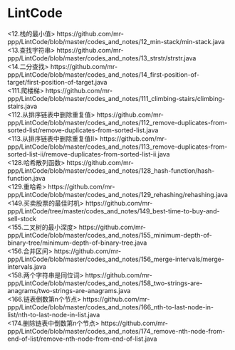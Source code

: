 # LintCode
<problems that I have solved in LintCode>
<12.栈的最小值>
https://github.com/mr-ppp/LintCode/blob/master/codes_and_notes/12_min-stack/min-stack.java
<br/>
<13.查找字符串>
https://github.com/mr-ppp/LintCode/blob/master/codes_and_notes/13_strstr/strstr.java
<br/>
<14.二分查找>
https://github.com/mr-ppp/LintCode/blob/master/codes_and_notes/14_first-position-of-target/first-position-of-target.java
<br/>
<111.爬楼梯>
https://github.com/mr-ppp/LintCode/blob/master/codes_and_notes/111_climbing-stairs/climbing-stairs.java
<br/>
<112.从排序链表中删除重复值>
https://github.com/mr-ppp/LintCode/blob/master/codes_and_notes/112_remove-duplicates-from-sorted-list/remove-duplicates-from-sorted-list.java
<br/>
<113.从排序链表中删除重复值II>
https://github.com/mr-ppp/LintCode/blob/master/codes_and_notes/113_remove-duplicates-from-sorted-list-ii/remove-duplicates-from-sorted-list-ii.java
<br/>
<128.哈希散列函数>
https://github.com/mr-ppp/LintCode/blob/master/codes_and_notes/128_hash-function/hash-function.java
<br/>
<129.重哈希>
https://github.com/mr-ppp/LintCode/blob/master/codes_and_notes/129_rehashing/rehashing.java
<br/>
<149.买卖股票的最佳时机>
https://github.com/mr-ppp/LintCode/tree/master/codes_and_notes/149_best-time-to-buy-and-sell-stock
<br/>
<155.二叉树的最小深度>
https://github.com/mr-ppp/LintCode/blob/master/codes_and_notes/155_minimum-depth-of-binary-tree/minimum-depth-of-binary-tree.java
<br/>
<156.合并区间>
https://github.com/mr-ppp/LintCode/blob/master/codes_and_notes/156_merge-intervals/merge-intervals.java
<br/>
<158.两个字符串是同位词>
https://github.com/mr-ppp/LintCode/blob/master/codes_and_notes/158_two-strings-are-anagrams/two-strings-are-anagrams.java
<br/>
<166.链表倒数第n个节点>
https://github.com/mr-ppp/LintCode/blob/master/codes_and_notes/166_nth-to-last-node-in-list/nth-to-last-node-in-list.java
<br/>
<174.删除链表中倒数第n个节点>
https://github.com/mr-ppp/LintCode/blob/master/codes_and_notes/174_remove-nth-node-from-end-of-list/remove-nth-node-from-end-of-list.java
<br/>
